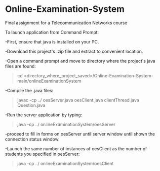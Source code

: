 # Online-Examination-System
Final assignment for a Telecommunication Networks course

To launch application from Command Prompt:

-First, ensure that java is installed on your PC.

-Download this project's .zip file and extract to convenient location.

-Open a command prompt and move to directory where the project's java files are found:
  >cd <directory_where_project_saved>/Online-Examination-System-main/onlineExaminationSystem

-Compile the .java files:
  >javac -cp ../ oesServer.java oesClient.java clientThread.java Question.java

-Run the server application by typing:
  >java -cp ../ onlineExaminationSystem/oesServer

-proceed to fill in forms on oesServer until server window until shown the connection status window.

-Launch the same number of instances of oesClient as the number of students you specified in oesServer:
  >java -cp ../ onlineExaminationSystem/oesClient
